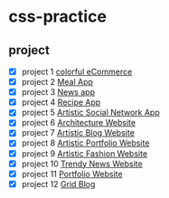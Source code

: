 # css-practice

## project

- [x] project 1 [colorful eCommerce](https://m4xo8z95xy.codesandbox.io/)
- [x] project 2 [Meal App](https://53m4nqz794.codesandbox.io/)
- [x] project 3 [News app](https://o4q10q1nr5.codesandbox.io/)
- [x] project 4 [Recipe App](https://3r7m4q6km6.codesandbox.io/)
- [x] project 5 [Artistic Social Network App](https://84q85l3nyj.codesandbox.io/)
- [x] project 6 [Architecture Website](https://m3m260yrx9.codesandbox.io/)
- [x] project 7 [Artistic Blog Website](https://jzlwol94lw.codesandbox.io/#)
- [x] project 8 [Artistic Portfolio Website](https://q94xjnmpww.codesandbox.io/)
- [x] project 9 [Artistic Fashion Website](https://0o269p67yv.codesandbox.io/)
- [x] project 10 [Trendy News Website](https://l5p2y9okqq.codesandbox.io/)
- [x] project 11 [Portfolio Website](https://20o1xlyxmy.codesandbox.io/)
- [x] project 12 [Grid Blog](https://2v73oqv2q0.codesandbox.io/)
